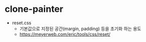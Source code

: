 # clone-painter

- reset.css
    - 기본값으로 지정된 공간(margin, padding) 등을 초기화 하는 용도
    - <https://meyerweb.com/eric/tools/css/reset/>
